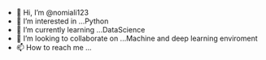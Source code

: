 - 👋 Hi, I’m @nomiali123 
- 👀 I’m interested in ...Python
- 🌱 I’m currently learning ...DataScience
- 💞️ I’m looking to collaborate on ...Machine and deep learning enviroment
- 📫 How to reach me ...

<!---
nomiali123/nomiali123 is a ✨ special ✨ repository because its `README.md` (this file) appears on your GitHub profile.
You can click the Preview link to take a look at your changes.
--->
